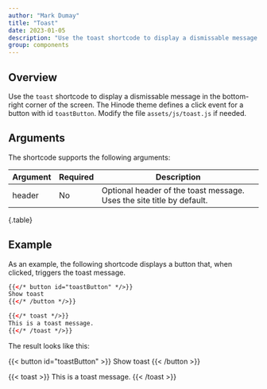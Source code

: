 ```yaml
---
author: "Mark Dumay"
title: "Toast"
date: 2023-01-05
description: "Use the toast shortcode to display a dismissable message in the bottom-right corner of the screen."
group: components
---
```


## Overview

Use the `toast` shortcode to display a dismissable message in the bottom-right corner of the screen. The Hinode theme defines a click event for a button with id `toastButton`. Modify the file `assets/js/toast.js` if needed.

## Arguments

The shortcode supports the following arguments:

| Argument    | Required | Description |
|-------------|----------|-------------|
| header      | No  | Optional header of the toast message. Uses the site title by default. |
{.table}

## Example

As an example, the following shortcode displays a button that, when clicked, triggers the toast message.

```html
{{</* button id="toastButton" */>}}
Show toast
{{</* /button */>}}

{{</* toast */>}}
This is a toast message.
{{</* /toast */>}}
```

The result looks like this:

{{< button id="toastButton" >}}
Show toast
{{< /button >}}

{{< toast >}}
This is a toast message.
{{< /toast >}}